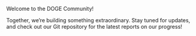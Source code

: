 Welcome to the DOGE Community! 

Together, we’re building something extraordinary. 
Stay tuned for updates, and check out our Git repository for the latest reports on our progress!
